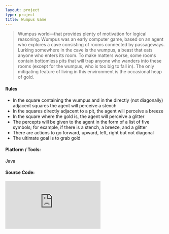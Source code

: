 ```yaml
---
layout: project
type: project
title: Wumpus Game
---
```


>Wumpus world—that provides plenty of motivation for logical reasoning. Wumpus was an early computer game, based on an agent who explores a cave consisting of rooms connected by passageways. Lurking somewhere in the cave is the wumpus, a beast that eats anyone who enters its room. To make matters worse, some rooms contain bottomless pits that will trap anyone who wanders into these rooms (except for the wumpus, who is too big to fall in). The only mitigating feature of living in this environment is the occasional heap of gold.

<h4>Rules</h4>
<ul>
<li>In the square containing the wumpus and in the directly (not diagonally) adjacent squares
the agent will perceive a stench</li>
<li>In the squares directly adjacent to a pit, the agent will perceive a breeze</li>
<li>In the square where the gold is, the agent will perceive a glitter</li>
<li>The percepts will be given to the agent in the form of a list of five symbols; for example,
if there is a stench, a breeze, and a glitter</li>
<li>There are actions to go forward, upward, left, right but not diagonal</li>
<li>The ultimate goal is to grab gold</li>
</ul>

<h4 id="unorderedlist">Platform / Tools:</h4>
Java

<div class="blog-title">
<h4>Source Code: <a href="https://github.com/monirulhossainanik/WumpusGame"><i class="fa fa-github"></i></a>
</h4>
</div>

<div class="embed-responsive embed-responsive-16by9">
  <iframe class="embed-responsive-item" src="https://www.youtube.com/embed/BTG9gLF4FBw" frameborder="0" allow="accelerometer; autoplay; encrypted-media; gyroscope; picture-in-picture" allowfullscreen></iframe>
</div>
